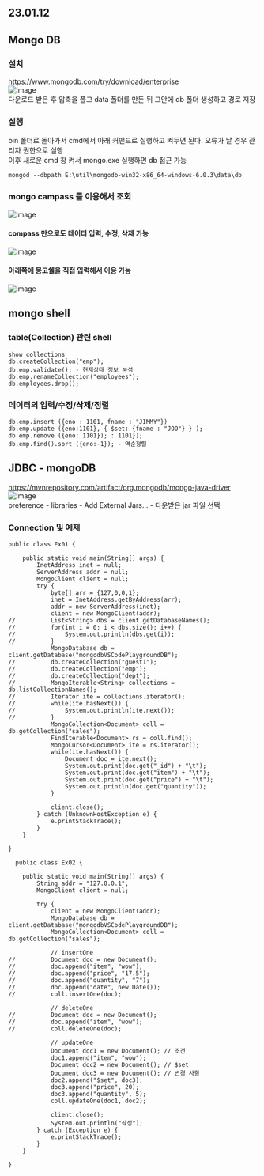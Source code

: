 ## 23.01.12

## Mongo DB
### 설치
https://www.mongodb.com/try/download/enterprise    
![image](https://user-images.githubusercontent.com/87006912/212596195-85cfeaaa-65cd-4215-9996-5770e399cb3b.png)     
다운로드 받은 후 압축을 풀고 data 폴더를 만든 뒤 그안에 db 폴더 생성하고 경로 저장 
### 실행
bin 폴더로 돌아가서 cmd에서 아래 커맨드로 실행하고 켜두면 된다. 오류가 날 경우 관리자 권한으로 실행     
이후 새로운 cmd 창 켜서 mongo.exe 실행하면 db 접근 가능    
```
mongod --dbpath E:\util\mongodb-win32-x86_64-windows-6.0.3\data\db
```

### mongo campass 를 이용해서 조회    
![image](https://user-images.githubusercontent.com/87006912/212596571-459819a2-2b94-42c1-9040-b5729133086c.png)    
#### compass 만으로도 데이터 입력, 수정, 삭제 가능    
![image](https://user-images.githubusercontent.com/87006912/212597957-cb2050c8-490c-49fd-a2f1-b30908017755.png)    
#### 아래쪽에 몽고쉘을 직접 입력해서 이용 가능    
![image](https://user-images.githubusercontent.com/87006912/212598172-cf7caa3f-4f5d-4c55-89a1-7909dfa35736.png)


## mongo shell
### table(Collection) 관련 shell
```
show collections 
db.createCollection("emp");
db.emp.validate(); - 현재상태 정보 분석
db.emp.renameCollection("employees");
db.employees.drop(); 
```
### 데이터의 입력/수정/삭제/정렬
```
db.emp.insert ({eno : 1101, fname : "JIMMY"})
db.emp.update ({eno:1101}, { $set: {fname : "JOO"} } );
db emp.remove ({eno: 1101}); : 1101});
db.emp.find().sort ({eno:-1}); - 역순정렬
```

## JDBC - mongoDB
https://mvnrepository.com/artifact/org.mongodb/mongo-java-driver    
![image](https://user-images.githubusercontent.com/87006912/212600677-7b7079b1-0cec-46f7-9cc5-aa0685115397.png)     
preference - libraries - Add External Jars... - 다운받은 jar 파일 선택

### Connection 및 예제
```
public class Ex01 {

	public static void main(String[] args) {
		InetAddress inet = null; 
		ServerAddress addr = null;
		MongoClient client = null; 
		try {
			byte[] arr = {127,0,0,1};
			inet = InetAddress.getByAddress(arr);
			addr = new ServerAddress(inet);
			client = new MongoClient(addr);
//			List<String> dbs = client.getDatabaseNames();
//			for(int i = 0; i < dbs.size(); i++) {
//				System.out.println(dbs.get(i));
//			}
			MongoDatabase db = client.getDatabase("mongodbVSCodePlaygroundDB");
//			db.createCollection("guest1");
//			db.createCollection("emp");
//			db.createCollection("dept");
//			MongoIterable<String> collections = db.listCollectionNames();
//			Iterator ite = collections.iterator();
//			while(ite.hasNext()) {
//				System.out.println(ite.next());
//			}
			MongoCollection<Document> coll = db.getCollection("sales");
			FindIterable<Document> rs = coll.find();
			MongoCursor<Document> ite = rs.iterator();
			while(ite.hasNext()) {
				Document doc = ite.next();
				System.out.print(doc.get("_id") + "\t");
				System.out.print(doc.get("item") + "\t");
				System.out.print(doc.get("price") + "\t");
				System.out.println(doc.get("quantity"));
			}
			
			client.close();
		} catch (UnknownHostException e) {
			e.printStackTrace();
		}
	}

}
```
```
  public class Ex02 {

	public static void main(String[] args) {
		String addr = "127.0.0.1";
		MongoClient client = null;
		
		try {
			client = new MongoClient(addr);
			MongoDatabase db = client.getDatabase("mongodbVSCodePlaygroundDB");
			MongoCollection<Document> coll = db.getCollection("sales");
			
			// insertOne
//			Document doc = new Document();
//			doc.append("item", "wow");
//			doc.append("price", "17.5");
//			doc.append("quantity", "7");
//			doc.append("date", new Date());
//			coll.insertOne(doc);
			
			// deleteOne
//			Document doc = new Document();
//			doc.append("item", "wow");
//			coll.deleteOne(doc);
			
			// updateOne
			Document doc1 = new Document(); // 조건
			doc1.append("item", "wow");
			Document doc2 = new Document(); // $set
			Document doc3 = new Document(); // 변경 사항
			doc2.append("$set", doc3);
			doc3.append("price", 20);
			doc3.append("quantity", 5);
			coll.updateOne(doc1, doc2);
			
			client.close();
			System.out.println("작성");
		} catch (Exception e) {
			e.printStackTrace();
		}
	}

}
```


